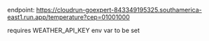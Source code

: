 endpoint: https://cloudrun-goexpert-843349195325.southamerica-east1.run.app/temperature?cep=01001000

requires WEATHER_API_KEY env var to be set